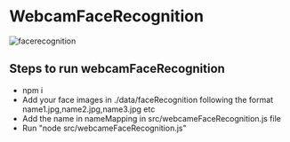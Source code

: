 # WebcamFaceRecognition

![facerecognition](https://user-images.githubusercontent.com/32799473/50386488-2ab60380-06f0-11e9-81cc-9418236c8001.png)

## Steps to run webcamFaceRecognition
- npm i
- Add your face images in ./data/faceRecognition following the format name1.jpg,name2.jpg,name3.jpg etc
- Add the name in nameMapping in src/webcameFaceRecognition.js file
- Run "node src/webcameFaceRecognition.js"
